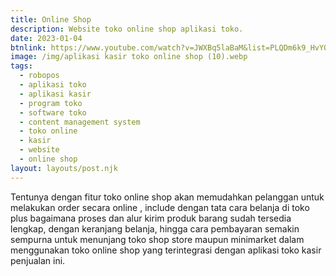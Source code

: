 ```yaml
---
title: Online Shop
description: Website toko online shop aplikasi toko.
date: 2023-01-04
btnlink: https://www.youtube.com/watch?v=JWXBq5laBaM&list=PLQDm6k9_HvYOZhWmyyL0Io-KwPwmo7Kzc&index=1
image: /img/aplikasi kasir toko online shop (10).webp
tags:
  - robopos
  - aplikasi toko
  - aplikasi kasir
  - program toko
  - software toko
  - content management system
  - toko online
  - kasir
  - website
  - online shop
layout: layouts/post.njk
---
```


Tentunya dengan fitur toko online shop akan memudahkan pelanggan untuk melakukan order secara online , include dengan tata cara belanja di toko plus bagaimana proses dan alur kirim produk barang sudah tersedia lengkap, dengan keranjang belanja, hingga cara pembayaran semakin sempurna untuk menunjang toko shop store maupun minimarket dalam menggunakan toko online shop yang terintegrasi dengan aplikasi toko kasir penjualan ini.
